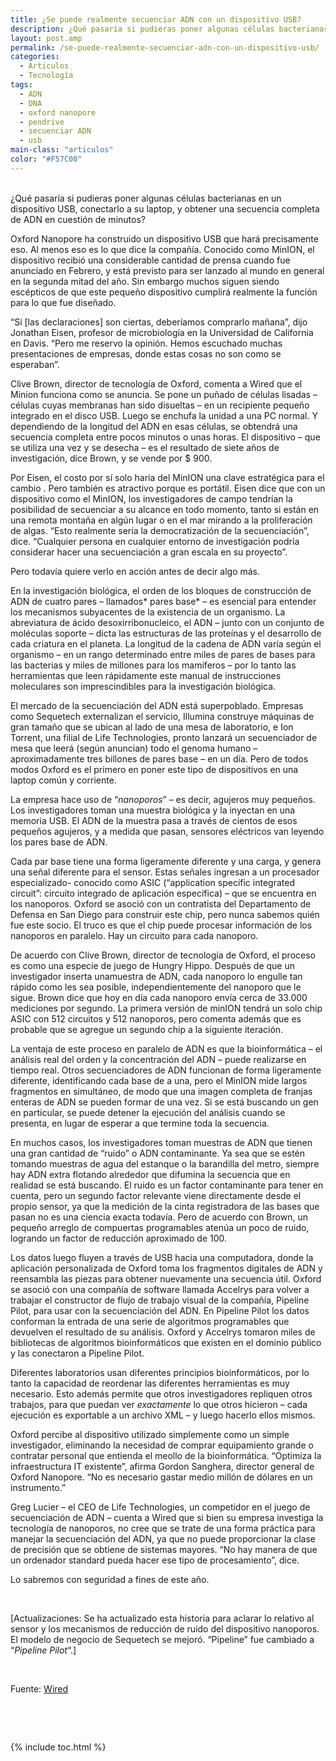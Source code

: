 ```yaml
---
title: ¿Se puede realmente secuenciar ADN con un dispositivo USB?
description: ¿Qué pasaría si pudieras poner algunas células bacterianas en un dispositivo USB, conectarlo a su laptop, y obtener una secuencia completa de ADN en cuestión de minutos?
layout: post.amp
permalink: /se-puede-realmente-secuenciar-adn-con-un-dispositivo-usb/
categories:
  - Articulos
  - Tecnología
tags:
  - ADN
  - DNA
  - oxford nanopore
  - pendrive
  - secuenciar ADN
  - usb
main-class: "articulos"
color: "#F57C00"
---
```

[<amp-img on="tap:lightbox1" role="button" tabindex="0" layout="responsive" src="/assets/img/2012/05/Oxford-Nanopore-MinION1.jpeg" alt="" title="Oxford-Nanopore-MinION" width="660px" height="440px" />][1]  
¿Qué pasaría si pudieras poner algunas células bacterianas en un dispositivo USB, conectarlo a su laptop, y obtener una secuencia completa de ADN en cuestión de minutos?  

<!--ad-->


Oxford Nanopore ha construido un dispositivo USB que hará precisamente eso. Al menos eso es lo que dice la compañía. Conocido como MinION, el dispositivo recibió una considerable cantidad de prensa cuando fue anunciado en Febrero, y está previsto para ser lanzado al mundo en general en la segunda mitad del año. Sin embargo muchos siguen siendo escépticos de que este pequeño dispositivo cumplirá realmente la función para lo que fue diseñado.

&#8220;Si [las declaraciones] son ciertas, deberíamos comprarlo mañana&#8221;, dijo Jonathan Eisen, profesor de microbiología en la Universidad de California en Davis. &#8220;Pero me reservo la opinión. Hemos escuchado muchas presentaciones de empresas, donde estas cosas no son como se esperaban&#8221;.

Clive Brown, director de tecnología de Oxford, comenta a Wired que el Minion funciona como se anuncia. Se pone un puñado de células lisadas &#8211; células cuyas membranas han sido disueltas &#8211; en un recipiente pequeño integrado en el disco USB. Luego se enchufa la unidad a una PC normal. Y dependiendo de la longitud del ADN en esas células, se obtendrá una secuencia completa entre pocos minutos o unas horas. El dispositivo &#8211; que se utiliza una vez y se desecha &#8211; es el resultado de siete años de investigación, dice Brown, y se vende por $ 900.

Por Eisen, el costo por sí solo haría del MinION una clave estratégica para el cambio . Pero también es atractivo porque es portátil. Eisen dice que con un dispositivo como el MinION, los investigadores de campo tendrían la posibilidad de secuenciar a su alcance en todo momento, tanto si están en una remota montaña en algún lugar o en el mar mirando a la proliferación de algas. &#8220;Esto realmente sería la democratización de la secuenciación&#8221;, dice. &#8220;Cualquier persona en cualquier entorno de investigación podría considerar hacer una secuenciación a gran escala en su proyecto&#8221;.

Pero todavía quiere verlo en acción antes de decir algo más.

En la investigación biológica, el orden de los bloques de construcción de ADN de cuatro pares &#8211; llamados* pares base* &#8211; es esencial para entender los mecanismos subyacentes de la existencia de un organismo. La abreviatura de ácido desoxirribonucleico, el ADN &#8211; junto con un conjunto de moléculas soporte &#8211; dicta las estructuras de las proteínas y el desarrollo de cada criatura en el planeta. La longitud de la cadena de ADN varía según el organismo &#8211; en un rango determinado entre miles de pares de bases para las bacterias y miles de millones para los mamíferos &#8211; por lo tanto las herramientas que leen rápidamente este manual de instrucciones moleculares son imprescindibles para la investigación biológica.

El mercado de la secuenciación del ADN está superpoblado. Empresas como Sequetech externalizan el servicio, Illumina construye máquinas de gran tamaño que se ubican al lado de una mesa de laboratorio, e Ion Torrent, una filial de Life Technologies, pronto lanzará un secuenciador de mesa que leerá (según anuncian) todo el genoma humano &#8211; aproximadamente tres billones de pares base &#8211; en un día. Pero de todos modos Oxford es el primero en poner este tipo de dispositivos en una laptop común y corriente.

La empresa hace uso de &#8220;*nanoporos*&#8221; &#8211; es decir, agujeros muy pequeños. Los investigadores toman una muestra biológica y la inyectan en una memoria USB. El ADN de la muestra pasa a través de cientos de esos pequeños agujeros, y a medida que pasan, sensores eléctricos van leyendo los pares base de ADN.

Cada par base tiene una forma ligeramente diferente y una carga, y genera una señal diferente para el sensor. Estas señales ingresan a un procesador especializado- conocido como ASIC (&#8220;application specific integrated circuit&#8221;: circuito integrado de aplicación específica) &#8211; que se encuentra en los nanoporos. Oxford se asoció con un contratista del Departamento de Defensa en San Diego para construir este chip, pero nunca sabemos quién fue este socio. El truco es que el chip puede procesar información de los nanoporos en paralelo. Hay un circuito para cada nanoporo.

De acuerdo con Clive Brown, director de tecnología de Oxford, el proceso es como una especie de juego de Hungry Hippo. Después de que un investigador inserta unamuestra de ADN, cada nanoporo lo engulle tan rápido como les sea posible, independientemente del nanoporo que le sigue. Brown dice que hoy en día cada nanoporo envía cerca de 33.000 mediciones por segundo. La primera versión de minION tendrá un solo chip ASIC con 512 circuitos y 512 nanoporos, pero comenta además que es probable que se agregue un segundo chip a la siguiente iteración.

La ventaja de este proceso en paralelo de ADN es que la bioinformática &#8211; el análisis real del orden y la concentración del ADN &#8211; puede realizarse en tiempo real. Otros secuenciadores de ADN funcionan de forma ligeramente diferente, identificando cada base de a una, pero el MinION mide largos fragmentos en simultáneo, de modo que una imagen completa de franjas enteras de ADN se pueden formar de una vez. Si se está buscando un gen en particular, se puede detener la ejecución del análisis cuando se presenta, en lugar de esperar a que termine toda la secuencia.

En muchos casos, los investigadores toman muestras de ADN que tienen una gran cantidad de &#8220;ruido&#8221; o ADN contaminante. Ya sea que se estén tomando muestras de agua del estanque o la barandilla del metro, siempre hay ADN extra flotando alrededor que difumina la secuencia que en realidad se está buscando. El ruido es un factor contaminante para tener en cuenta, pero un segundo factor relevante viene directamente desde el propio sensor, ya que la medición de la cinta registradora de las bases que pasan no es una ciencia exacta todavía. Pero de acuerdo con Brown, un pequeño arreglo de compuertas programables atenúa un poco de ruido, logrando un factor de reducción aproximado de 100.

Los datos luego fluyen a través de USB hacia una computadora, donde la aplicación personalizada de Oxford toma los fragmentos digitales de ADN y reensambla las piezas para obtener nuevamente una secuencia útil. Oxford se asoció con una compañía de software llamada Accelrys para volver a trabajar el constructor de flujo de trabajo visual de la compañía, Pipeline Pilot, para usar con la secuenciación del ADN. En Pipeline Pilot los datos conforman la entrada de una serie de algoritmos programables que devuelven el resultado de su análisis. Oxford y Accelrys tomaron miles de bibliotecas de algoritmos bioinformáticos que existen en el dominio público y las conectaron a Pipeline Pilot.

Diferentes laboratorios usan diferentes principios bioinformáticos, por lo tanto la capacidad de reordenar las diferentes herramientas es muy necesario. Esto además permite que otros investigadores repliquen otros trabajos, para que puedan ver *exactamente* lo que otros hicieron &#8211; cada ejecución es exportable a un archivo XML &#8211; y luego hacerlo ellos mismos.

Oxford percibe al dispositivo utilizado simplemente como un simple investigador, eliminando la necesidad de comprar equipamiento grande o contratar personal que entienda el meollo de la bioinformática. &#8220;Optimiza la infraestructura IT existente&#8221;, afirma Gordon Sanghera, director general de Oxford Nanopore. &#8220;No es necesario gastar medio millón de dólares en un instrumento.&#8221;

Greg Lucier &#8211; el CEO de Life Technologies, un competidor en el juego de secuenciación de ADN &#8211; cuenta a Wired que si bien su empresa investiga la tecnología de nanoporos, no cree que se trate de una forma práctica para manejar la secuenciación del ADN, ya que no puede proporcionar la clase de precisión que se obtiene de sistemas mayores. &#8220;No hay manera de que un ordenador standard pueda hacer ese tipo de procesamiento&#8221;, dice.

Lo sabremos con seguridad a fines de este año.

&nbsp;

[Actualizaciones: Se ha actualizado esta historia para aclarar lo relativo al sensor y los mecanismos de reducción de ruido del dispositivo nanoporos. El modelo de negocio de Sequetech se mejoró. &#8220;Pipeline&#8221; fue cambiado a &#8220;*Pipeline Pilot*&#8220;.]

&nbsp;

Fuente: [Wired][2]

&nbsp;

&nbsp;



 [1]: https://elbauldelprogramador.com/assets/img/2012/05/Oxford-Nanopore-MinION1.jpeg
 [2]: http://www.wired.com/wiredenterprise/2012/03/oxford-nanopore-sequencing-usb/?utm_source=feedburner&utm;_medium=feed&utm;_campaign=Feed%3A+wired%2Findex+%28Wired%3A+Index+3+%28Top+Stories+2%29%29 "Wired"

{% include toc.html %}
